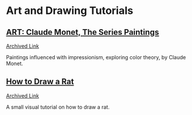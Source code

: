 # Art and Drawing Tutorials

## [ART: Claude Monet, The Series Paintings](https://www.nga.gov/features/slideshows/claude-monet.html)
[Archived Link](https://web.archive.org/web/20240508144908/https://www.nga.gov/features/slideshows/claude-monet.htmlIn.html)

Paintings influenced with impressionism, exploring color theory, by Claude Monet.

## [How to Draw a Rat](https://www.deviantart.com/nezupanda/art/Rat-Tutorial-290900060)
[Archived Link](https://web.archive.org/web/20240627000346/https://www.deviantart.com/nezupanda/art/Rat-Tutorial-290900060)

A small visual tutorial on how to draw a rat.
